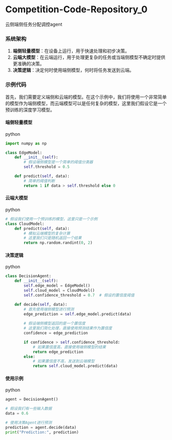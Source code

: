 # Competition-Code-Repository_0
云侧端侧任务分配调控agent
### 系统架构

1. **端侧轻量模型**：在设备上运行，用于快速处理和初步决策。
2. **云端大模型**：在云端运行，用于处理更复杂的任务或当端侧模型不确定时提供更准确的决策。
3. **决策逻辑**：决定何时使用端侧模型，何时将任务发送到云端。

### 示例代码

首先，我们需要定义端侧和云端的模型。在这个示例中，我们将使用一个非常简单的模型作为端侧模型，而云端模型可以是任何复杂的模型，这里我们假设它是一个预训练的深度学习模型。

#### 端侧轻量模型

python

```python
import numpy as np

class EdgeModel:
    def __init__(self):
        # 假设端侧模型是一个简单的阈值分类器
        self.threshold = 0.5

    def predict(self, data):
        # 简单的阈值判断
        return 1 if data > self.threshold else 0
```

#### 云端大模型

python

```python
# 假设我们使用一个预训练的模型，这里只是一个示例
class CloudModel:
    def predict(self, data):
        # 模拟云端模型的复杂计算
        # 这里我们只是随机返回一个结果
        return np.random.randint(0, 2)
```

#### 决策逻辑

python

```python
class DecisionAgent:
    def __init__(self):
        self.edge_model = EdgeModel()
        self.cloud_model = CloudModel()
        self.confidence_threshold = 0.7  # 假设的置信度阈值

    def decide(self, data):
        # 首先使用端侧模型进行预测
        edge_prediction = self.edge_model.predict(data)
        
        # 假设端侧模型返回的是一个置信度
        # 这里我们简化处理，直接使用预测结果作为置信度
        confidence = edge_prediction

        if confidence > self.confidence_threshold:
            # 如果置信度高，直接使用端侧模型的结果
            return edge_prediction
        else:
            # 如果置信度不高，发送到云端模型
            return self.cloud_model.predict(data)
```

#### 使用示例

python

```python
agent = DecisionAgent()

# 假设我们有一些输入数据
data = 0.6

# 使用决策Agent进行预测
prediction = agent.decide(data)
print("Prediction:", prediction)
```
